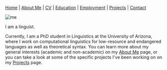 [Home](index.md) | [About Me](aboutme.md) | [CV](cv.md) | [Education](education.md) | [Employment](employment.md) | [Projects](projects.md) | [Contact](contact.md)

![me](https://zupon.github.io/images/redhat.jpg)

I am a linguist.


Currently, I am a PhD student in Linguistics at the University of Arizona, where I work on computational linguistics for low-resource and endangered languages as well as theoretical syntax. You can learn more about my general interests (academic and non-academic) on my [About Me](aboutme.md) page, or you can take a look at some of the specific projects I've been working on on my [Projects](projects.md) page.  
